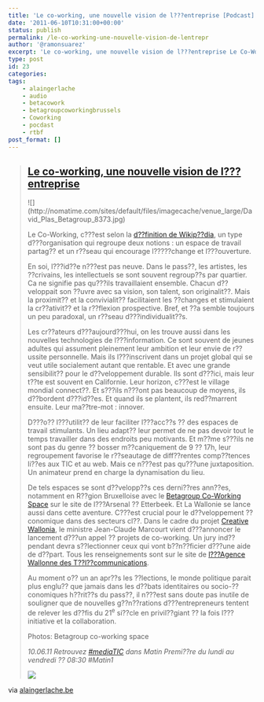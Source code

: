 ```yaml
---
title: 'Le co-working, une nouvelle vision de l???entreprise [Podcast]'
date: '2011-06-10T10:31:00+00:00'
status: publish
permalink: /le-co-working-une-nouvelle-vision-de-lentrepr
author: '@ramonsuarez'
excerpt: 'Le co-working, une nouvelle vision de l???entreprise Le Co-Working, c???est selon la d??finition de Wikip??dia, un type d???organisation qui regroupe deux notions : un espace de travail partag?? et un r??seau qui encourage l?????change et l???ouve...'
type: post
id: 23
categories:
tags:
    - alaingerlache
    - audio
    - betacowork
    - betagroupcoworkingbrussels
    - Coworking
    - pocdast
    - rtbf
post_format: []
---
```

> ## [Le co-working, une nouvelle vision de l???entreprise ](http://alaingerlache.be/post/6379149415/le-co-working-une-nouvelle-vision-de-lentreprise)
> 
> <div class="textpostbody">![](http://nomatime.com/sites/default/files/imagecache/venue_large/David_Plas_Betagroup_8373.jpg)
> 
> Le Co-Working, c???est selon la [d??finition de Wikip??dia](http://fr.wikipedia.org/wiki/Coworking), un type d???organisation qui regroupe deux notions : un espace de travail partag?? et un r??seau qui encourage l?????change et l???ouverture.
> 
> En soi, l???id??e n???est pas neuve. Dans le pass??, les artistes, les ??crivains, les intellectuels se sont souvent regroup??s par quartier. Ca ne signifie pas qu???ils travaillaient ensemble. Chacun d??veloppait son ??uvre avec sa vision, son talent, son originalit??. Mais la proximit?? et la convivialit?? facilitaient les ??changes et stimulaient la cr??ativit?? et la r??flexion prospective. Bref, et ??a semble toujours un peu paradoxal, un r??seau d???individualit??s.
> 
> Les cr??ateurs d???aujourd???hui, on les trouve aussi dans les nouvelles technologies de l???information. Ce sont souvent de jeunes adultes qui assument pleinement leur ambition et leur envie de r??ussite personnelle. Mais ils l???inscrivent dans un projet global qui se veut utile socialement autant que rentable. Et avec une grande sensibilit?? pour le d??veloppement durable. Ils sont d???ici, mais leur t??te est souvent en Californie. Leur horizon, c???est le village mondial connect??. Et s???ils n???ont pas beaucoup de moyens, ils d??bordent d???id??es. Et quand ils se plantent, ils red??marrent ensuite. Leur ma??tre-mot : innover.
> 
> D???o?? l???utilit?? de leur faciliter l???acc??s ?? des espaces de travail stimulants. Un lieu adapt?? leur permet de ne pas devoir tout le temps travailler dans des endroits peu motivants. Et m??me s???ils ne sont pas du genre ?? bosser m??caniquement de 9 ?? 17h, leur regroupement favorise le r??seautage de diff??rentes comp??tences li??es aux TIC et au web. Mais ce n???est pas qu???une juxtaposition. Un animateur prend en charge la dynamisation du lieu.
> 
> De tels espaces se sont d??velopp??s ces derni??res ann??es, notamment en R??gion Bruxelloise avec le [Betagroup Co-Working Space](http://coworking.betagroup.be/) sur le site de l???Arsenal ?? Etterbeek. Et La Wallonie se lance aussi dans cette aventure. C???est crucial pour le d??veloppement ??conomique dans des secteurs cl??. Dans le cadre du projet [Creative Wallonia](http://www.creative-wallonia.be/), le ministre Jean-Claude Marcourt vient d???annoncer le lancement d???un appel ?? projets de co-working. Un jury ind??pendant devra s??lectionner ceux qui vont b??n??ficier d???une aide de d??part. Tous les renseignements sont sur le site de [l???Agence Wallonne des T??l??communications](http://www.awt.be/web/res/index.aspx?page=res,fr,foc,100,130).
> 
> Au moment o?? un an apr??s les ??lections, le monde politique parait plus englu?? que jamais dans les d??bats identitaires ou socio-??conomiques h??rit??s du pass??, il n???est sans doute pas inutile de souligner que de nouvelles g??n??rations d???entrepreneurs tentent de relever les d??fis du 21<sup>e</sup> si??cle en privil??giant ?? la fois l???initiative et la collaboration.
> 
> Photos: Betagroup co-working space
> 
> *10.06.11 Retrouvez* [*\#mediaTIC*](http://www.rtbf.be/info/emissions?id=5017893&sub=INFO_MP_MEDIA) *dans Matin Premi??re du lundi au vendredi ?? 08:30 #Matin1*
> 
> *![](http://nomatime.com/sites/default/files/imagecache/venue_large/David_Plas_Betagroup_8393.jpg)*
> 
> </div>

via [alaingerlache.be](http://alaingerlache.be/post/6379149415/le-co-working-une-nouvelle-vision-de-lentreprise)</div></div>
